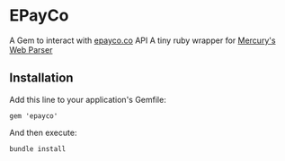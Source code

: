 # EPayCo
A Gem to interact with [epayco.co](https://epayco.co/) API
A tiny ruby wrapper for [Mercury's Web Parser](https://mercury.postlight.com/web-parser/)

## Installation
Add this line to your application's Gemfile:

    gem 'epayco'

And then execute:

    bundle install
